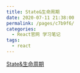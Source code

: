 ```yaml
---
title: State&生命周期
date: 2020-07-11 21:38:00
permalink: /pages/c7b9f6/
categories:
  - React官网 学习笔记
tags:
  - react
---
```


<a href='https://react.docschina.org/docs/state-and-lifecycle.html' target='_blank'>State&生命周期</a>
